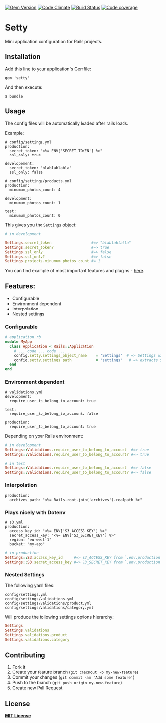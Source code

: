[![Gem Version](https://badge.fury.io/rb/setty.png)](http://badge.fury.io/rb/setty)
[![Code Climate](https://codeclimate.com/github/RStankov/setty.png)](https://codeclimate.com/github/RStankov/setty)
[![Build Status](https://secure.travis-ci.org/RStankov/setty.png)](http://travis-ci.org/RStankov/setty)
[![Code coverage](https://coveralls.io/repos/RStankov/setty/badge.png?branch=master)](https://coveralls.io/r/RStankov/setty)

# Setty

Mini application configuration for Rails projects.


## Installation

Add this line to your application's Gemfile:

    gem 'setty'

And then execute:

    $ bundle

## Usage

The config files will be automatically loaded after rails loads.

Example:

```
# config/settings.yml
production:
  secret_token: "<%= ENV['SECRET_TOKEN'] %>"
  ssl_only: true

developement:
  secret_token: "blablablabla"
  ssl_only: false
```

```
# config/settings/products.yml
production:
  minumum_photos_count: 4

development:
  minumum_photos_count: 1

test:
  minumum_photos_count: 0
```

This gives you the `Settings` object:

```Ruby
# in development

Settings.secret_token                  #=> "blablablabla"
Settings.secret_token?                 #=> true
Settings.ssl_only                      #=> false
Settings.ssl_only?                     #=> false
Settings.projects.minumum_photos_count #= 1
```

You can find example of most important features and plugins - [here](https://github.com/RStankov/setty/tree/master/example).

## Features:

* Configurable
* Environment dependent
* Interpolation
* Nested settings

### Configurable

```Ruby
# application.rb
module MyApp
  class Application < Rails::Application
    # ... code ... code ...
    config.setty.settings_object_name    = 'Settings'  # => Settings will be loaded in `Settings`
    config.setty.settings_path           = 'settings'   # => extracts Settings from `config/settings/*` and `config/settings.yml`
  end
end
```

### Environment dependent

```
# validations.yml
development:
  require_user_to_belong_to_account: true

test:
  require_user_to_belong_to_account: false

production:
  require_user_to_belong_to_account: true
```

Depending on your Rails environment:

```Ruby
# in development
Settings::Validations.require_user_to_belong_to_account  #=> true
Settings::Validations.require_user_to_belong_to_account? #=> true

# in test
Settings::Validations.require_user_to_belong_to_account  #=> false
Settings::Validations.require_user_to_belong_to_account? #=> false
```

### Interpolation

```
production:
  archives_path: "<%= Rails.root.join('archives').realpath %>"
```


### Plays nicely with Dotenv

```
# s3.yml
production:
  access_key_id: "<%= ENV['S3_ACCESS_KEY'] %>"
  secret_access_key: "<%= ENV['S3_SECRET_KEY'] %>"
  region: "eu-west-1"
  bucket: "my-app"
```

```Ruby
# in production
Settings::S3.access_key_id     #=> S3_ACCESS_KEY from `.env.production`
Settings::S3.secret_access_key #=> S3_SECRET_KEY from `.env.production`
```

### Nested Settings

The following yaml files:

```
config/settings.yml
config/settings/validations.yml
config/settings/validations/product.yml
config/settings/validations/category.yml
```

Will produce the following settings options hierarchy:

```Ruby
Settings
Settings.validations
Settings.validations.product
Settings.validations.category
```

## Contributing

1. Fork it
2. Create your feature branch (`git checkout -b my-new-feature`)
3. Commit your changes (`git commit -am 'Add some feature'`)
4. Push to the branch (`git push origin my-new-feature`)
5. Create new Pull Request

## License

**[MIT License](https://github.com/RStankov/setty/blob/master/LICENSE.txt)**

